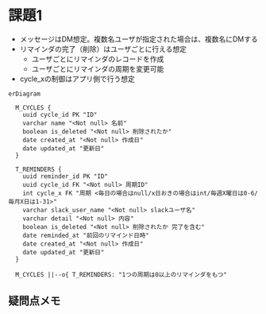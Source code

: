 # 課題1

- メッセージはDM想定。複数名ユーザが指定された場合は、複数名にDMする
- リマインダの完了（削除）はユーザごとに行える想定
  - ユーザごとにリマインダのレコードを作成
  - ユーザごとにリマインダの周期を変更可能
- cycle_xの制御はアプリ側で行う想定

```mermaid
erDiagram

  M_CYCLES {
    uuid cycle_id PK "ID"
    varchar name "<Not null> 名前"
    boolean is_deleted "<Not null> 削除されたか"
    date created_at "<Not null> 作成日"
    date updated_at "更新日"
  }

  T_REMINDERS {
    uuid reminder_id PK "ID"
    uuid cycle_id FK "<Not null> 周期ID"
    int cycle_x FK "周期 <毎日の場合はnull/x日おきの場合はint/毎週X曜日は0-6/毎月X日は1-31>"
    varchar slack_user_name "<Not null> slackユーザ名"
    varchar detail "<Not null> 内容"
    boolean is_deleted "<Not null> 削除されたか 完了を含む"
    date reminded_at "前回のリマインド日時"
    date created_at "<Not null> 作成日"
    date updated_at "更新日"
  }

  M_CYCLES ||--o{ T_REMINDERS: "1つの周期は0以上のリマインダをもつ"
```

## 疑問点メモ
